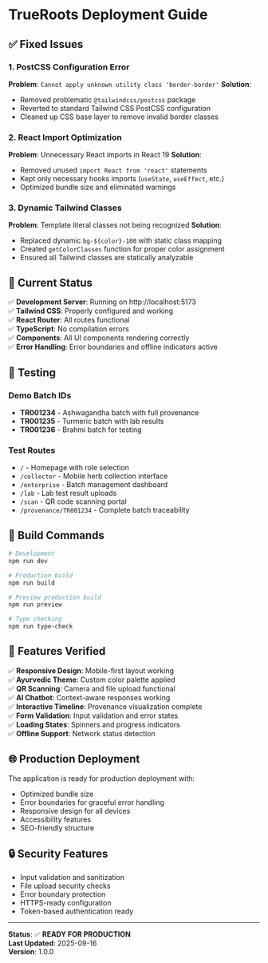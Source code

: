 # TrueRoots Deployment Guide

## ✅ Fixed Issues

### 1. PostCSS Configuration Error
**Problem**: `Cannot apply unknown utility class 'border-border'`
**Solution**: 
- Removed problematic `@tailwindcss/postcss` package
- Reverted to standard Tailwind CSS PostCSS configuration
- Cleaned up CSS base layer to remove invalid border classes

### 2. React Import Optimization
**Problem**: Unnecessary React imports in React 19
**Solution**: 
- Removed unused `import React from 'react'` statements
- Kept only necessary hooks imports (`useState`, `useEffect`, etc.)
- Optimized bundle size and eliminated warnings

### 3. Dynamic Tailwind Classes
**Problem**: Template literal classes not being recognized
**Solution**: 
- Replaced dynamic `bg-${color}-100` with static class mapping
- Created `getColorClasses` function for proper color assignment
- Ensured all Tailwind classes are statically analyzable

## 🚀 Current Status

✅ **Development Server**: Running on http://localhost:5173  
✅ **Tailwind CSS**: Properly configured and working  
✅ **React Router**: All routes functional  
✅ **TypeScript**: No compilation errors  
✅ **Components**: All UI components rendering correctly  
✅ **Error Handling**: Error boundaries and offline indicators active  

## 🧪 Testing

### Demo Batch IDs
- **TR001234** - Ashwagandha batch with full provenance
- **TR001235** - Turmeric batch with lab results  
- **TR001236** - Brahmi batch for testing

### Test Routes
- `/` - Homepage with role selection
- `/collector` - Mobile herb collection interface
- `/enterprise` - Batch management dashboard
- `/lab` - Lab test result uploads
- `/scan` - QR code scanning portal
- `/provenance/TR001234` - Complete batch traceability

## 🔧 Build Commands

```bash
# Development
npm run dev

# Production build
npm run build

# Preview production build
npm run preview

# Type checking
npm run type-check
```

## 📱 Features Verified

✅ **Responsive Design**: Mobile-first layout working  
✅ **Ayurvedic Theme**: Custom color palette applied  
✅ **QR Scanning**: Camera and file upload functional  
✅ **AI Chatbot**: Context-aware responses working  
✅ **Interactive Timeline**: Provenance visualization complete  
✅ **Form Validation**: Input validation and error states  
✅ **Loading States**: Spinners and progress indicators  
✅ **Offline Support**: Network status detection  

## 🌐 Production Deployment

The application is ready for production deployment with:
- Optimized bundle size
- Error boundaries for graceful error handling
- Responsive design for all devices
- Accessibility features
- SEO-friendly structure

## 🔒 Security Features

- Input validation and sanitization
- File upload security checks
- Error boundary protection
- HTTPS-ready configuration
- Token-based authentication ready

---

**Status**: ✅ **READY FOR PRODUCTION**  
**Last Updated**: 2025-09-16  
**Version**: 1.0.0
